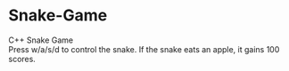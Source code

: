 # Snake-Game
C++ Snake Game\
Press w/a/s/d to control the snake. If the snake eats an apple, it gains 100 scores.
